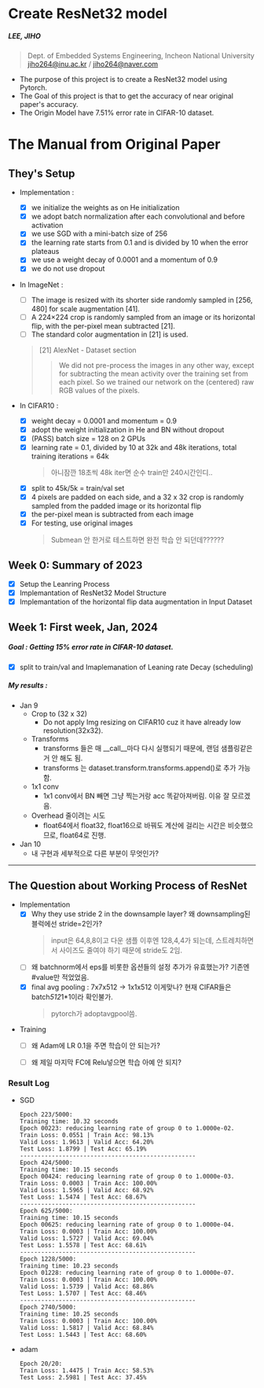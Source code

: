 # Create ResNet32 model
##### LEE, JIHO
> Dept. of Embedded Systems Engineering, Incheon National University
> jiho264@inu.ac.kr /  jiho264@naver.com
 
- The purpose of this project is to create a ResNet32 model using Pytorch.
- The Goal of this project is that to get the accuracy of near original paper's accuracy.
- The Origin Model have 7.51% error rate in CIFAR-10 dataset.

# The Manual from Original Paper
## They's Setup
- Implementation :
  - [x] we initialize the weights as on He initialization
  - [x] we adopt batch normalization after each convolutional and before activation
  - [x] we use SGD with a mini-batch size of 256
  - [x] the learning rate starts from 0.1 and is divided by 10 when the error plateaus
  - [x] we use a weight decay of 0.0001 and a momentum of 0.9
  - [x] we do not use dropout
  
- In ImageNet :
  - [ ] The image is resized with its shorter side randomly sampled in [256, 480] for scale augmentation [41]. 
  - [ ] A 224×224 crop is randomly sampled from an image or its horizontal flip, with the per-pixel mean subtracted [21]. 
  - [ ] The standard color augmentation in [21] is used.

  > [21] AlexNet - Dataset section
  >> We did not pre-process the images in any other way, except for subtracting the mean activity over the training set from each pixel. 
  >> So we trained our network on the (centered) raw RGB values of the pixels.

- In CIFAR10 :
  - [x] weight decay = 0.0001 and momentum = 0.9
  - [x] adopt the weight initialization in He and BN without dropout
  - [x] (PASS) batch size = 128 on 2 GPUs
  - [x] learning rate = 0.1, divided by 10 at 32k and 48k iterations, total training iterations = 64k
    > 아니잠깐 18초씩 48k iter면 순수 train만 240시간인디..
  - [x] split to 45k/5k = train/val set
  - [x] 4 pixels are padded on each side, and a 32 x 32 crop is randomly sampled from the padded image or its horizontal flip
  - [x] the per-pixel mean is subtracted from each image
  - [x] For testing, use original images
    > Submean 안 한거로 테스트하면 완전 학습 안 되던데??????
## Week 0: Summary of 2023
- [x] Setup the Leanring Process
- [x] Implemantation of ResNet32 Model Structure
- [x] Implemantation of the horizontal flip data augmentation in Input Dataset

## Week 1: First week, Jan, 2024
##### Goal : Getting 15% error rate in CIFAR-10 dataset.
  - [x] split to train/val and Imaplemanation of Leaning rate Decay (scheduling)

##### My results :
  - Jan 9 
    - Crop to (32 x 32)
      - Do not apply Img resizing on CIFAR10 cuz it have already low resolution(32x32).
    - Transforms
      - transforms 들은 매 __call__마다 다시 실행되기 때문에, 랜덤 샘플링같은거 안 해도 됨.
      - transforms 는 dataset.transform.transforms.append()로 추가 가능함.
    - 1x1 conv
      - 1x1 conv에서 BN 빼면 그냥 찍는거랑 acc 똑같아져버림. 이유 잘 모르겠음.
    - Overhead 줄이려는 시도
      - float64에서 float32, float16으로 바꿔도 계산에 걸리는 시간은 비슷했으므로, float64로 진행.
  - Jan 10    
    - 내 구현과 세부적으로 다른 부분이 무엇인가?
****

## The Question about Working Process of ResNet
- Implementation
  - [x] Why they use stride 2 in the downsample layer? 왜 downsampling된 블럭에선 stride=2인가?
    > input은 64,8,8이고 다운 샘플 이후엔 128,4,4가 되는데, 스트레치하면서 사이즈도 줄여야 하기 때문에 stride도 2임.
  - [ ] 왜 batchnorm에서 eps를 비롯한 옵션들의 설정 추가가 유효했는가? 기존엔 #value만 적었었음.
  - [x] final avg pooling : 7x7x512 -> 1x1x512 이게맞나? 현재 CIFAR들은 batch*512*1*1이라 확인불가.
    > pytorch가 adoptavgpool씀.
- Training
  - [ ] 왜 Adam에 LR 0.1을 주면 학습이 안 되는가?
  - [ ] 왜 제일 마지막 FC에 Relu넣으면 학습 아예 안 되지?


### Result Log
- SGD
  ```
  Epoch 223/5000:
  Training time: 10.32 seconds
  Epoch 00223: reducing learning rate of group 0 to 1.0000e-02.
  Train Loss: 0.0551 | Train Acc: 98.13%
  Valid Loss: 1.9613 | Valid Acc: 64.20%
  Test Loss: 1.8799 | Test Acc: 65.19%
  --------------------------------------------------
  Epoch 424/5000:
  Training time: 10.15 seconds
  Epoch 00424: reducing learning rate of group 0 to 1.0000e-03.
  Train Loss: 0.0003 | Train Acc: 100.00%
  Valid Loss: 1.5965 | Valid Acc: 68.92%
  Test Loss: 1.5474 | Test Acc: 68.67%
  --------------------------------------------------
  Epoch 625/5000:
  Training time: 10.15 seconds
  Epoch 00625: reducing learning rate of group 0 to 1.0000e-04.
  Train Loss: 0.0003 | Train Acc: 100.00%
  Valid Loss: 1.5727 | Valid Acc: 69.04%
  Test Loss: 1.5578 | Test Acc: 68.61%
  --------------------------------------------------
  Epoch 1228/5000:
  Training time: 10.23 seconds
  Epoch 01228: reducing learning rate of group 0 to 1.0000e-07.
  Train Loss: 0.0003 | Train Acc: 100.00%
  Valid Loss: 1.5739 | Valid Acc: 68.86%
  Test Loss: 1.5707 | Test Acc: 68.46%
  --------------------------------------------------
  Epoch 2740/5000:
  Training time: 10.25 seconds
  Train Loss: 0.0003 | Train Acc: 100.00%
  Valid Loss: 1.5817 | Valid Acc: 68.84%
  Test Loss: 1.5443 | Test Acc: 68.60%
  ```
- adam
  ```
  Epoch 20/20:
  Train Loss: 1.4475 | Train Acc: 58.53%
  Test Loss: 2.5981 | Test Acc: 37.45%
  ```